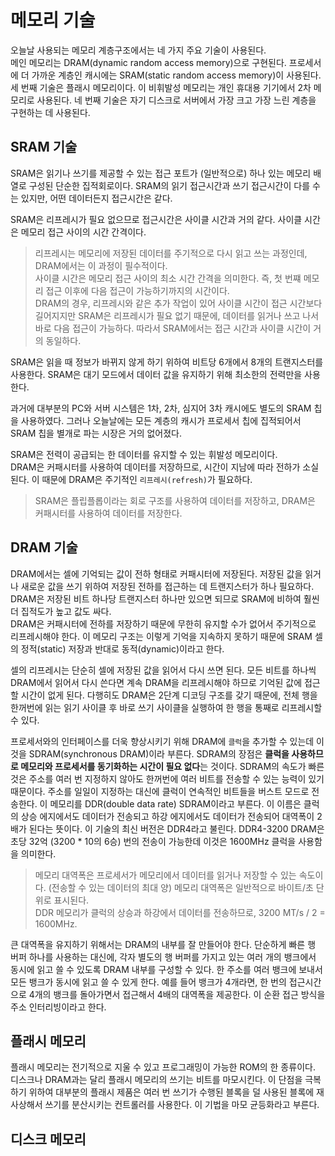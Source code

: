 # 메모리 기술
오늘날 사용되는 메모리 계층구조에서는 네 가지 주요 기술이 사용된다.  
메인 메모리는 DRAM(dynamic random access memory)으로 구현된다. 프로세서에 더 가까운 계층인 캐시에는 SRAM(static random access memory)이 사용된다. 세 번째 기술은 플래시 메모리이다. 이 비휘발성 메모리는 개인 휴대용 기기에서 2차 메모리로 사용된다. 네 번째 기술은 자기 디스크로 서버에서 가장 크고 가장 느린 계층을 구현하는 데 사용된다.  
  
## SRAM 기술
SRAM은 읽기나 쓰기를 제공할 수 있는 접근 포트가 (일반적으로) 하나 있는 메모리 배열로 구성된 단순한 집적회로이다. SRAM의 읽기 접근시간과 쓰기 접근시간이 다를 수는 있지만, 어떤 데이터든지 접근시간은 같다.  

SRAM은 리프레시가 필요 없으므로 접근시간은 사이클 시간과 거의 같다. 사이클 시간은 메모리 접근 사이의 시간 간격이다.  
> 리프레시는 메모리에 저장된 데이터를 주기적으로 다시 읽고 쓰는 과정인데, DRAM에서는 이 과정이 필수적이다.  
사이클 시간은 메모리 접근 사이의 최소 시간 간격을 의미한다. 즉, 첫 번쨰 메모리 접근 이후에 다음 접근이 가능하기까지의 시간이다.  
DRAM의 경우, 리프레시와 같은 추가 작업이 있어 사이클 시간이 접근 시간보다 길어지지만 SRAM은 리프레시가 필요 없기 때문에, 데이터를 읽거나 쓰고 나서 바로 다음 접근이 가능하다. 따라서 SRAM에서는 접근 시간과 사이클 시간이 거의 동일하다.  
  
SRAM은 읽을 때 정보가 바뀌지 않게 하기 위하여 비트당 6개에서 8개의 트랜지스터를 사용한다. SRAM은 대기 모드에서 데이터 값을 유지하기 위해 최소한의 전력만을 사용한다.  
  
과거에 대부분의 PC와 서버 시스템은 1차, 2차, 심지어 3차 캐시에도 별도의 SRAM 칩을 사용하였다. 그러나 오늘날에는 모든 계층의 캐시가 프로세서 칩에 집적되어서 SRAM 칩을 별개로 파는 시장은 거의 없어졌다.  
  
SRAM은 전력이 공급되는 한 데이터를 유지할 수 있는 휘발성 메모리이다.  
DRAM은 커패시터를 사용하여 데이터를 저장하므로, 시간이 지남에 따라 전하가 소실된다. 이 때문에 DRAM은 주기적인 `리프레시(refresh)`가 필요하다.  
> SRAM은 플립플롭이라는 회로 구조를 사용하여 데이터를 저장하고, DRAM은 커패시터를 사용하여 데이터를 저장한다.
## DRAM 기술
DRAM에서는 셀에 기억되는 값이 전하 형태로 커패시터에 저장된다. 저장된 값을 읽거나 새로운 값을 쓰기 위하여 저장된 전하를 접근하는 데 트랜지스터가 하나 필요하다. DRAM은 저장된 비트 하나당 트랜지스터 하나만 있으면 되므로 SRAM에 비하여 훨씬 더 집적도가 높고 값도 싸다.  
DRAM은 커패시터에 전하를 저장하기 때문에 무한히 유지할 수가 없어서 주기적으로 리프레시해야 한다. 이 메모리 구조는 이렇게 기억을 지속하지 못하기 때문에 SRAM 셀의 정적(static) 저장과 반대로 동적(dynamic)이라고 한다.  
  
셀의 리프레시는 단순히 셀에 저장된 값을 읽어서 다시 쓰면 된다. 모든 비트를 하나씩 DRAM에서 읽어서 다시 쓴다면 계속 DRAM을 리프레시해야 하므로 기억된 값에 접근할 시간이 없게 된다. 다행히도 DRAM은 2단계 디코딩 구조를 갖기 때문에, 전체 행을 한꺼번에 읽는 읽기 사이클 후 바로 쓰기 사이클을 실행하여 한 행을 통째로 리프레시할 수 있다.  
  
프로세서와의 인터페이스를 더욱 향상시키기 위해 DRAM에 `클럭`을 추가할 수 있는데 이것을 SDRAM(synchronous DRAM)이라 부른다. SDRAM의 장점은 **클럭을 사용하므로 메모리와 프로세서를 동기화하는 시간이 필요 없다**는 것이다. SDRAM의 속도가 빠른 것은 주소를 여러 번 지정하지 않아도 한꺼번에 여러 비트를 전송할 수 있는 능력이 있기 때문이다. 주소를 일일이 지정하는 대신에 클럭이 연속적인 비트들을 버스트 모드로 전송한다. 이 메모리를 DDR(double data rate) SDRAM이라고 부른다. 이 이름은 클럭의 상승 에지에서도 데이터가 전송되고 하강 에지에서도 데이터가 전송되어 대역폭이 2배가 된다는 뜻이다. 이 기술의 최신 버전은 DDR4라고 불린다. DDR4-3200 DRAM은 초당 32억 (3200 * 10의 6승) 번의 전송이 가능한데 이것은 1600MHz 클럭을 사용함을 의미한다.  
  
> 메모리 대역폭은 프로세서가 메모리에서 데이터를 읽거나 저장할 수 있는 속도이다. (전송할 수 있는 데이터의 최대 양) 메모리 대역폭은 일반적으로 바이트/초 단위로 표시된다.  
DDR 메모리가 클럭의 상승과 하강에서 데이터를 전송하므로, 3200 MT/s / 2 = 1600MHz.  
  
큰 대역폭을 유지하기 위해서는 DRAM의 내부를 잘 만들어야 한다. 단순하게 빠른 행 버퍼 하나를 사용하는 대신에, 각자 별도의 행 버퍼를 가지고 있는 여러 개의 뱅크에서 동시에 읽고 쓸 수 있도록 DRAM 내부를 구성할 수 있다. 한 주소를 여러 뱅크에 보내서 모든 뱅크가 동시에 읽고 쓸 수 있게 한다. 예를 들어 뱅크가 4개라면, 한 번의 접근시간으로 4개의 뱅크를 돌아가면서 접근해서 4배의 대역폭을 제공한다. 이 순환 접근 방식을 주소 인터리빙이라고 한다.  
  
## 플래시 메모리
플래시 메모리는 전기적으로 지울 수 있고 프로그래밍이 가능한 ROM의 한 종류이다.  
디스크나 DRAM과는 달리 플래시 메모리의 쓰기는 비트를 마모시킨다. 이 단점을 극복하기 위하여 대부분의 플래시 제품은 여러 번 쓰기가 수행된 블록을 덜 사용된 블록에 재사상해서 쓰기를 분산시키는 컨트롤러를 사용한다. 이 기법을 마모 균등화라고 부른다.  
## 디스크 메모리

  








